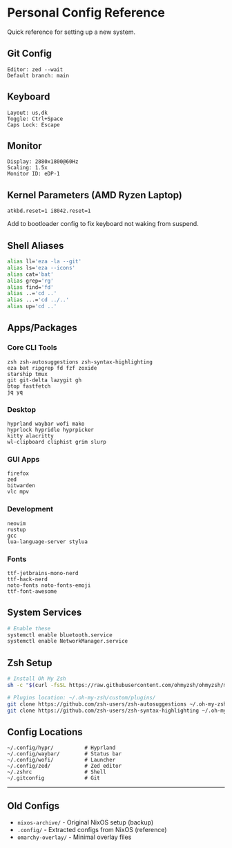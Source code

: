 # Personal Config Reference

Quick reference for setting up a new system.

## Git Config

```
Editor: zed --wait
Default branch: main
```

## Keyboard

```
Layout: us,dk
Toggle: Ctrl+Space
Caps Lock: Escape
```

## Monitor

```
Display: 2880x1800@60Hz
Scaling: 1.5x
Monitor ID: eDP-1
```

## Kernel Parameters (AMD Ryzen Laptop)

```
atkbd.reset=1 i8042.reset=1
```

Add to bootloader config to fix keyboard not waking from suspend.

## Shell Aliases

```bash
alias ll='eza -la --git'
alias ls='eza --icons'
alias cat='bat'
alias grep='rg'
alias find='fd'
alias ..='cd ..'
alias ...='cd ../..'
alias up='cd ..'
```

## Apps/Packages

### Core CLI Tools
```
zsh zsh-autosuggestions zsh-syntax-highlighting
eza bat ripgrep fd fzf zoxide
starship tmux
git git-delta lazygit gh
btop fastfetch
jq yq
```

### Desktop
```
hyprland waybar wofi mako
hyprlock hypridle hyprpicker
kitty alacritty
wl-clipboard cliphist grim slurp
```

### GUI Apps
```
firefox
zed
bitwarden
vlc mpv
```

### Development
```
neovim
rustup
gcc
lua-language-server stylua
```

### Fonts
```
ttf-jetbrains-mono-nerd
ttf-hack-nerd
noto-fonts noto-fonts-emoji
ttf-font-awesome
```

## System Services

```bash
# Enable these
systemctl enable bluetooth.service
systemctl enable NetworkManager.service
```

## Zsh Setup

```bash
# Install Oh My Zsh
sh -c "$(curl -fsSL https://raw.githubusercontent.com/ohmyzsh/ohmyzsh/master/tools/install.sh)"

# Plugins location: ~/.oh-my-zsh/custom/plugins/
git clone https://github.com/zsh-users/zsh-autosuggestions ~/.oh-my-zsh/custom/plugins/zsh-autosuggestions
git clone https://github.com/zsh-users/zsh-syntax-highlighting ~/.oh-my-zsh/custom/plugins/zsh-syntax-highlighting
```

## Config Locations

```
~/.config/hypr/          # Hyprland
~/.config/waybar/        # Status bar
~/.config/wofi/          # Launcher
~/.config/zed/           # Zed editor
~/.zshrc                 # Shell
~/.gitconfig             # Git
```

---

## Old Configs

- `nixos-archive/` - Original NixOS setup (backup)
- `.config/` - Extracted configs from NixOS (reference)
- `omarchy-overlay/` - Minimal overlay files
